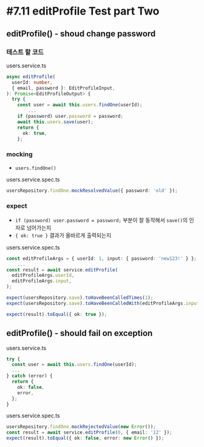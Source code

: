 # #7.11 editProfile Test part Two

## editProfile() - shoud change password

### 테스트 할 코드

users.service.ts

```ts
async editProfile(
  userId: number,
  { email, password }: EditProfileInput,
): Promise<EditProfileOutput> {
  try {
    const user = await this.users.findOne(userId);
        ...
    if (password) user.password = password;
    await this.users.save(user);
    return {
      ok: true,
    };
```

### mocking

- `users.findOne()`

users.service.spec.ts

```ts
usersRepository.findOne.mockResolvedValue({ password: 'old' });
```

### expect

- `if (password) user.password = password;` 부분이 잘 동작해서 `save()`의 인자로 넘어가는지
- `{ ok: true }` 결과가 올바르게 출력되는지

users.service.spec.ts

```ts
const editProfileArgs = { userId: 1, input: { password: 'new123!' } };
    ...
const result = await service.editProfile(
  editProfileArgs.userId,
  editProfileArgs.input,
);

expect(usersRepository.save).toHaveBeenCalledTimes(1);
expect(usersRepository.save).toHaveBeenCalledWith(editProfileArgs.input);

expect(result).toEqual({ ok: true });
```

## editProfile() - should fail on exception

users.service.ts

```ts
try {
  const user = await this.users.findOne(userId);
  ...
} catch (error) {
  return {
    ok: false,
    error,
  };
}
```

users.service.spec.ts

```ts
usersRepository.findOne.mockRejectedValue(new Error());
const result = await service.editProfile(0, { email: '12' });
expect(result).toEqual({ ok: false, error: new Error() });
```
